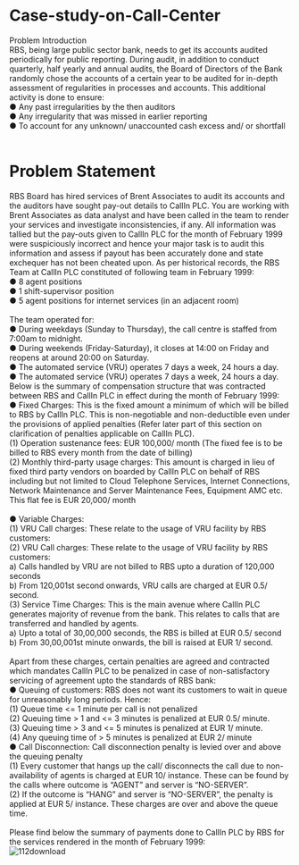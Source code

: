 # Case-study-on-Call-Center<br>
Problem Introduction<br>
RBS, being large public sector bank, needs to get its accounts audited periodically for public reporting. During audit, in addition to conduct quarterly, half yearly and annual audits, the Board of Directors of the Bank randomly chose the accounts of a certain year to be audited for in-depth assessment of regularities in processes and accounts. This additional activity is done to ensure:<br>
● Any past irregularities by the then auditors<br>
● Any irregularity that was missed in earlier reporting<br>
● To account for any unknown/ unaccounted cash excess and/ or shortfall<br>
<br>
# Problem Statement<br>
RBS Board has hired services of Brent Associates to audit its accounts and the auditors have sought pay-out details to CallIn PLC. You are working with Brent Associates as data analyst and have been called in the team to render your services and investigate inconsistencies, if any. All information was tallied but the pay-outs given to CallIn PLC for the month of February 1999 were suspiciously incorrect and hence your major task is to audit this information and assess if payout has been accurately done and state exchequer has not been cheated upon. As per historical records, the RBS Team at CallIn PLC constituted of following team in February 1999:<br>
● 8 agent positions<br>
● 1 shift-supervisor position<br>
● 5 agent positions for internet services (in an adjacent room)<br>
<br>
The team operated for:<br>
● During weekdays (Sunday to Thursday), the call centre is staffed from 7:00am to midnight.<br>
● During weekends (Friday-Saturday), it closes at 14:00 on Friday and reopens at around 20:00 on Saturday.<br>
● The automated service (VRU) operates 7 days a week, 24 hours a day.<br>
● The automated service (VRU) operates 7 days a week, 24 hours a day.<br>
Below is the summary of compensation structure that was contracted between RBS and CallIn PLC in effect during the month of February 1999:<br>
● Fixed Charges: This is the fixed amount a minimum of which will be billed to RBS by CallIn PLC. This is non-negotiable and non-deductible even under the provisions of applied penalties (Refer later part of this section on clarification of penalties applicable on CallIn PLC).<br>
(1) Operation sustenance fees: EUR 100,000/ month (The fixed fee is to be billed to RBS every month from the date of billing)<br>
(2) Monthly third-party usage charges: This amount is charged in lieu of fixed third party vendors on boarded by CallIn PLC on behalf of RBS including but not limited to Cloud Telephone Services, Internet Connections, Network Maintenance and Server Maintenance Fees, Equipment AMC etc. This flat fee is EUR 20,000/ month<br>
<br>
● Variable Charges:<br>
(1) VRU Call charges: These relate to the usage of VRU facility by RBS customers:<br>
(2) VRU Call charges: These relate to the usage of VRU facility by RBS customers:<br>
a) Calls handled by VRU are not billed to RBS upto a duration of 120,000 seconds<br>
b) From 120,001st second onwards, VRU calls are charged at EUR 0.5/ second.<br>
(3) Service Time Charges: This is the main avenue where CallIn PLC generates majority of revenue from the bank. This relates to calls that are transferred and handled by agents.<br>
a) Upto a total of 30,00,000 seconds, the RBS is billed at EUR 0.5/ second<br>
b) From 30,00,001st minute onwards, the bill is raised at EUR 1/ second.<br>
<br>
Apart from these charges, certain penalties are agreed and contracted which mandates CallIn PLC to be penalized in case of non-satisfactory servicing of agreement upto the standards of RBS bank:<br>
● Queuing of customers: RBS does not want its customers to wait in queue for unreasonably long periods. Hence:<br>
(1) Queue time <= 1 minute per call is not penalized<br>
(2) Queuing time > 1 and <= 3 minutes is penalized at EUR 0.5/ minute.<br>
(3) Queuing time > 3 and <= 5 minutes is penalized at EUR 1/ minute.<br>
(4) Any queuing time of > 5 minutes is penalized at EUR 2/ minute<br>
● Call Disconnection: Call disconnection penalty is levied over and above the queuing penalty<br>
(1) Every customer that hangs up the call/ disconnects the call due to non-availability of agents is charged at EUR 10/ instance. These can be found by the calls where outcome is “AGENT” and server is “NO-SERVER”.<br>
(2) If the outcome is “HANG” and server is “NO-SERVER”, the penalty is applied at EUR 5/ instance. These charges are over and above the queue time.<br>
<br>
Please find below the summary of payments done to CallIn PLC by RBS for the services rendered in the month of February 1999:<br>
![112download](https://user-images.githubusercontent.com/100423431/208914306-c82d96fc-0677-48d8-b12b-da6b09eb9a70.png)
